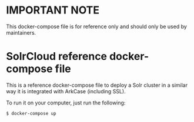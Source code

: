IMPORTANT NOTE
==============

This docker-compose file is for reference only and should only be used
by maintainers. 

SolrCloud reference docker-compose file
=======================================

This is a reference docker-compose file to deploy a Solr cluster in a
similar way it is integrated with ArkCase (including SSL).

To run it on your computer, just run the following:

    $ docker-compose up


